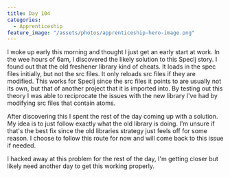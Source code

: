 ```yaml
---
title: Day 104
categories:
  - Apprenticeship
feature_image: "/assets/photos/apprenticeship-hero-image.png"
---
```


I woke up early this morning and thought I just get an early start at work. In the wee hours of
6am, I discovered the likely solution to this Speclj story. I found out that the old freshener library
kind of cheats. It loads in the spec files initially, but not the src files. It only reloads src
files if they are modified. This works for Speclj since the src files it points to are usually not
its own, but that of another project that it is imported into. By testing out this theory I was able to
reciprocate the issues with the new library I've had by modifying src files that contain atoms.

After discovering this I spent the rest of the day coming up with a solution. My idea is to just
follow exactly what the old library is doing. I'm unsure if that's the best fix since the old
libraries strategy just feels off for some reason. I choose to follow this route for now and will come
back to this issue if needed.

I hacked away at this problem for the rest of the day, I'm getting closer but likely need
another day to get this working properly.
